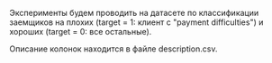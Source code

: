 Эксперименты будем проводить на датасете по классификации заемщиков на плохих (target = 1: клиент с "payment difficulties") и хороших (target = 0: все остальные).

Описание колонок находится в файле description.csv.

